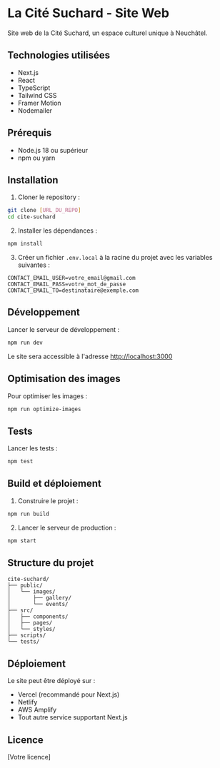 # La Cité Suchard - Site Web

Site web de la Cité Suchard, un espace culturel unique à Neuchâtel.

## Technologies utilisées

- Next.js
- React
- TypeScript
- Tailwind CSS
- Framer Motion
- Nodemailer

## Prérequis

- Node.js 18 ou supérieur
- npm ou yarn

## Installation

1. Cloner le repository :
```bash
git clone [URL_DU_REPO]
cd cite-suchard
```

2. Installer les dépendances :
```bash
npm install
```

3. Créer un fichier `.env.local` à la racine du projet avec les variables suivantes :
```
CONTACT_EMAIL_USER=votre_email@gmail.com
CONTACT_EMAIL_PASS=votre_mot_de_passe
CONTACT_EMAIL_TO=destinataire@exemple.com
```

## Développement

Lancer le serveur de développement :
```bash
npm run dev
```

Le site sera accessible à l'adresse [http://localhost:3000](http://localhost:3000)

## Optimisation des images

Pour optimiser les images :
```bash
npm run optimize-images
```

## Tests

Lancer les tests :
```bash
npm test
```

## Build et déploiement

1. Construire le projet :
```bash
npm run build
```

2. Lancer le serveur de production :
```bash
npm start
```

## Structure du projet

```
cite-suchard/
├── public/
│   └── images/
│       ├── gallery/
│       └── events/
├── src/
│   ├── components/
│   ├── pages/
│   └── styles/
├── scripts/
└── tests/
```

## Déploiement

Le site peut être déployé sur :
- Vercel (recommandé pour Next.js)
- Netlify
- AWS Amplify
- Tout autre service supportant Next.js

## Licence

[Votre licence] 